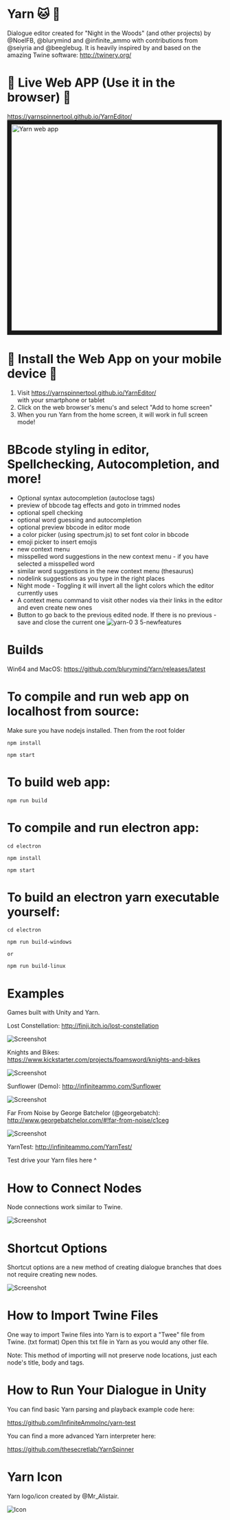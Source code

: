 # Yarn 🐱 🧺

Dialogue editor created for "Night in the Woods" (and other projects) by @NoelFB, @blurymind and @infinite_ammo with contributions from @seiyria and @beeglebug. It is heavily inspired by and based on the amazing Twine software: http://twinery.org/

# 🧶 Live Web APP (Use it in the browser) 🧶
<a href="https://yarnspinnertool.github.io/YarnEditor/">https://yarnspinnertool.github.io/YarnEditor/</a>
<br/>
<a href="https://yarnspinnertool.github.io/YarnEditor/
" target="_blank"><img src="https://raw.githubusercontent.com/YarnSpinnerTool/YarnEditor/master/doc/yarnWebApp.png" 
alt="Yarn web app"  height="480" border="10" /></a>

# 📲 Install the Web App on your mobile device 🧶
1. Visit <a href="https://yarnspinnertool.github.io/YarnEditor/">https://yarnspinnertool.github.io/YarnEditor/</a>
<br/> with your smartphone or tablet
2. Click on the web browser's menu's and select "Add to home screen" 
3. When you run Yarn from the home screen, it will work in full screen mode!

# BBcode styling in editor, Spellchecking, Autocompletion, and more!
- Optional syntax autocompletion (autoclose tags)
- preview of bbcode tag effects and goto in trimmed nodes
- optional spell checking
- optional word guessing and autocompletion
- optional preview bbcode in editor mode
- a color picker (using spectrum.js) to set font color in bbcode
- emoji picker to insert emojis
- new context menu
- misspelled word suggestions in the new context menu - if you have selected a misspelled word
- similar word suggestions in the new context menu (thesaurus)
- nodelink suggestions as you type in the right places
- Night mode - Toggling it will invert all the light colors which the editor currently uses
- A context menu command to visit other nodes via their links in the editor and even create new ones
- Button to go back to the previous edited node. If there is no previous - save and close the current one
![yarn-0 3 5-newfeatures](https://user-images.githubusercontent.com/6495061/50045609-b646e900-008d-11e9-9f17-2ac6b01908f6.gif)

# Builds

Win64 and MacOS: https://github.com/blurymind/Yarn/releases/latest

# To compile and run web app on localhost from source:
Make sure you have nodejs installed. Then from the root folder
```
npm install

npm start
```
# To build web app:
```
npm run build

```
# To compile and run electron app:
```
cd electron

npm install

npm start
```

# To build an electron yarn executable yourself:
```
cd electron

npm run build-windows

or

npm run build-linux
```

# Examples

Games built with Unity and Yarn.

Lost Constellation: http://finji.itch.io/lost-constellation

![Screenshot](http://infiniteammo.com/Yarn/lost-constellation.jpg)

Knights and Bikes: https://www.kickstarter.com/projects/foamsword/knights-and-bikes

![Screenshot](http://infiniteammo.com/Yarn/knights-and-bikes.jpg)

Sunflower (Demo): http://infiniteammo.com/Sunflower

![Screenshot](http://infiniteammo.com/Yarn/sunflower.jpg)

Far From Noise by George Batchelor (@georgebatch): http://www.georgebatchelor.com/#!far-from-noise/c1ceg

![Screenshot](http://infiniteammo.com/Yarn/far-from-noise.png)

YarnTest: http://infiniteammo.com/YarnTest/

Test drive your Yarn files here ^

# How to Connect Nodes

Node connections work similar to Twine.

![Screenshot](http://infiniteammo.com/Yarn/node-connections.jpg)

# Shortcut Options

Shortcut options are a new method of creating dialogue branches that does not require creating new nodes.

![Screenshot](http://infiniteammo.com/Yarn/shortcut-options.jpg)

# How to Import Twine Files

One way to import Twine files into Yarn is to export a "Twee" file from Twine. (txt format) Open this txt file in Yarn as you would any other file.

Note: This method of importing will not preserve node locations, just each node's title, body and tags.

# How to Run Your Dialogue in Unity

You can find basic Yarn parsing and playback example code here:

https://github.com/InfiniteAmmoInc/yarn-test

You can find a more advanced Yarn interpreter here: 

https://github.com/thesecretlab/YarnSpinner

# Yarn Icon

Yarn logo/icon created by @Mr_Alistair.

![Icon](http://infiniteammo.com/Yarn/yarn-icon.png)
